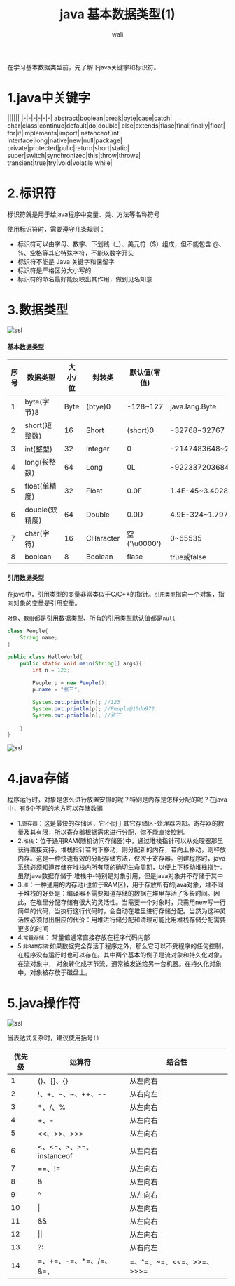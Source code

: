 ﻿---
layout: post
title: java 基本数据类型(1)   #标题
tagline:  byte、short、int、long、float、double、boolean、char
category: java      #分类
author: wali    #作者
tag: java     #标签
ghurl:        #github url
ghurl_zip:   #github zip下载
comments: true

post_nav: false
group_tag: java 入门教程
---

在学习基本数据类型前，先了解下java关键字和标识符。

# 1.java中关键字

||||||
|-|-|-|-|-|-|
abstract|boolean|break|byte|case|catch|
char|class|continue|default|do|double|
else|extends|flase|final|finally|float|
for|if|implements|import|instanceof|int|
interface|long|native|new|null|package|
private|protected|pulic|return|short|static|
super|switch|synchronized|this|throw|throws|
transient|true|try|void|volatile|while|

# 2.标识符

标识符就是用于给java程序中变量、类、方法等名称符号

使用标识符时，需要遵守几条规则：
- 标识符可以由字母、数字、下划线（_）、美元符（$）组成，但不能包含 @、%、空格等其它特殊字符，不能以数字开头
- 标识符不能是 Java 关键字和保留字
- 标识符是严格区分大小写的
- 标识符的命名最好能反映出其作用，做到见名知意

# 3.数据类型

![ssl](https://raw.githubusercontent.com/walidream/blogimage/master/waliblogImage/java/java_1.png)

#### 基本数据类型

序号|数据类型|大小/位|封装类|默认值(零值)|可表示数值范围|对应的封装类
-|-|-|-|-|-|-|
1|byte(字节)8|Byte|(btye)0|-128~127|java.lang.Byte|
2|short(短整数)|16|Short|(short)0|-32768~32767|java.lang.Short|
3|int(整型)|32|Integer|0|-2147483648~2147483648|java.lang.Integer|
4|long(长整数)|64|Long|0L|-922337203684775808~922337203684775808|java.lang.Long|
5|float(单精度)|32|Float|0.0F|1.4E-45~3.402823E38|java.lang.Float|
6|double(双精度)|64|Double|0.0D|4.9E-324~1.7976931348623157E308|java.lang.Double|
7|char(字符)|16|CHaracter|空('\u0000')|0~65535|java.lang.Boolean|
8|boolean|8|Boolean|flase|true或false|java.lang.Character|


#### 引用数据类型

在java中，引用类型的变量非常类似于C/C++的指针。`引用类型`指向一个对象，指向对象的变量是引用变量。

`对象`、`数组`都是引用数据类型、所有的引用类型默认值都是`null`

```java
class People{
    String name;
}

public class HelloWorld{
    public static void main(String[] args){
        int n = 123;
        
        People p = new People();
        p.name = "张三";

        System.out.println(n); //123
        System.out.println(p); //People@15db972
        System.out.println(n); //张三
        
    }
}
```

![ssl](https://raw.githubusercontent.com/walidream/blogimage/master/waliblogImage/java/java_2.png)


# 4.java存储

程序运行时，对象是怎么进行放置安排的呢？特别是内存是怎样分配的呢？在java中，有5个不同的地方可以存储数据

- 1.`寄存器`：这是最快的存储区，它不同于其它存储区-处理器内部。寄存器的数量及其有限，所以寄存器根据需求进行分配，你不能直接控制。
- 2.`堆栈`：位于通用RAM(随机访问存储器)中，通过堆栈指针可以从处理器那里获得直接支持。堆栈指针若向下移动，则分配新的内存，若向上移动，则释放内存。这是一种快速有效的分配存储方法，仅次于寄存器。创建程序时，java系统必须知道存储在堆栈内所有项的确切生命周期，以便上下移动堆栈指针。虽然java数据存储于
堆栈中-特别是对象引用，但是java对象并不存储于其中
- 3.`堆`：一种通用的内存池(也位于RAM区)，用于存放所有的java对象，堆不同于堆栈的好处是：编译器不需要知道存储的数据在堆里存活了多长时间。因此，在堆里分配存储有很大的灵活性。当需要一个对象时，只需用new写一行简单的代码，当执行这行代码时，会自动在堆里进行存储分配。当然为这种灵活性必须付出相应的代价：用堆进行储分配和清理可能比用堆栈存储分配需要更多的时间
- 4.`常量存储`： 常量值通常直接存放在程序代码内部
- 5.`非RAM存储`:如果数据完全存活于程序之外，那么它可以不受程序的任何控制，在程序没有运行时也可以存在。其中两个基本的例子是流对象和持久化对象。在流对象中，
对象转化成字节流，通常被发送给另一台机器。在持久化对象中，对象被存放于磁盘上。

# 5.java操作符

![ssl](https://raw.githubusercontent.com/walidream/blogimage/master/waliblogImage/java/java_3.png)

当表达式复杂时，建议使用括号`()`

优先级|运算符|结合性|
-|-|-|
1|()、[]、{}|从左向右|
2|!、+、-、~、++、--|从右向左|
3|*、/、%|从左向右|
4|+、-|从左向右|
5|<<、>>、>>>|从左向右|
6|<、<=、>、>=、instanceof|从左向右|
7|==、!=|从左向右|
8|&|从左向右|
9|^|从左向右|
10|\||从左向右|
11|&&|从左向右|
12|\|\||从左向右|
13|?:|从右向左|
14|=、+=、-=、*=、/=、&=、|=、^=、~=、<<=、>>=、>>>=|从右向左|













